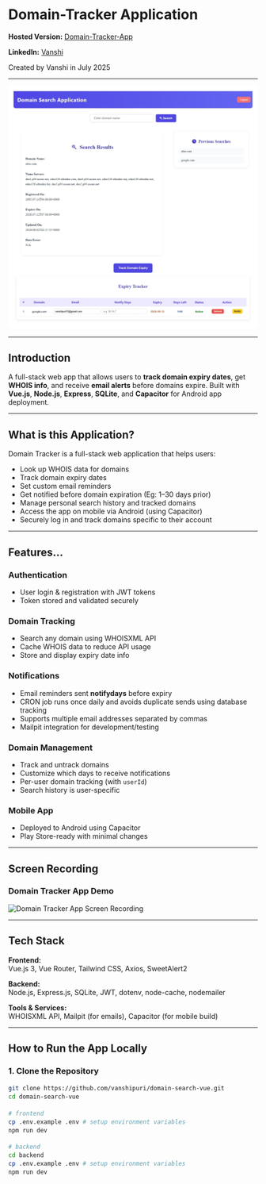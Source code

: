 # Domain-Tracker Application

**Hosted Version:** [Domain-Tracker-App](https://domain-tracker-frontend.onrender.com)

**LinkedIn:** [Vanshi](https://www.linkedin.com/in/vanshi-puri)

Created by Vanshi in July 2025

---

![App Screenshot](src/assets/Screenshot_22-7-2025_125439_localhost.png)

---

## Introduction

A full-stack web app that allows users to **track domain expiry dates**, get **WHOIS info**, and receive **email alerts** before domains expire. Built with **Vue.js**, **Node.js**, **Express**, **SQLite**, and **Capacitor** for Android app deployment.

---

## What is this Application?

Domain Tracker is a full-stack web application that helps users:

- Look up WHOIS data for domains
- Track domain expiry dates
- Set custom email reminders
- Get notified before domain expiration (Eg: 1–30 days prior)
- Manage personal search history and tracked domains
- Access the app on mobile via Android (using Capacitor)
- Securely log in and track domains specific to their account

---

## Features...

### Authentication

- User login & registration with JWT tokens
- Token stored and validated securely

### Domain Tracking

- Search any domain using WHOISXML API
- Cache WHOIS data to reduce API usage
- Store and display expiry date info

### Notifications

- Email reminders sent **notifydays** before expiry
- CRON job runs once daily and avoids duplicate sends using database tracking
- Supports multiple email addresses separated by commas
- Mailpit integration for development/testing

### Domain Management

- Track and untrack domains
- Customize which days to receive notifications
- Per-user domain tracking (with `userId`)
- Search history is user-specific

### Mobile App

- Deployed to Android using Capacitor
- Play Store-ready with minimal changes

---

## Screen Recording

### Domain Tracker App Demo

![Domain Tracker App Screen Recording](src/assets/Domain-Tracker-App-SR.gif)

---

## Tech Stack

**Frontend:**  
Vue.js 3, Vue Router, Tailwind CSS, Axios, SweetAlert2

**Backend:**  
Node.js, Express.js, SQLite, JWT, dotenv, node-cache, nodemailer

**Tools & Services:**  
WHOISXML API, Mailpit (for emails), Capacitor (for mobile build)

---

## How to Run the App Locally

### 1. Clone the Repository

```bash
git clone https://github.com/vanshipuri/domain-search-vue.git
cd domain-search-vue

# frontend
cp .env.example .env # setup environment variables
npm run dev

# backend
cd backend
cp .env.example .env # setup environment variables
npm run dev

```
